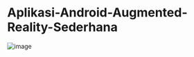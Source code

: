 # Aplikasi-Android-Augmented-Reality-Sederhana

![image](https://user-images.githubusercontent.com/121206148/211180248-644fb746-1745-4b40-9cc9-1599cd4eb604.png)
